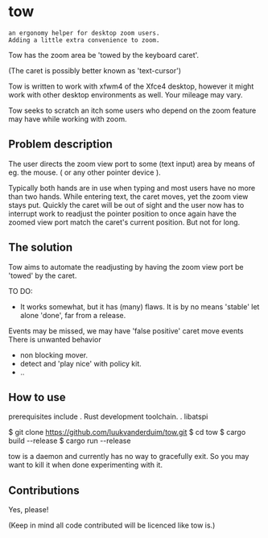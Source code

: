 # tow

    an ergonomy helper for desktop zoom users.
    Adding a little extra convenience to zoom.

Tow has the zoom area be 'towed by the keyboard caret'.

(The caret is possibly better known as 'text-cursor')

Tow is written to work with xfwm4 of the Xfce4 desktop,
however it might work with other desktop environments as well.
Your mileage may vary.

Tow seeks to scratch an itch some users who depend on the zoom
feature may have while working with zoom.

## Problem description
 The user directs the zoom view port to some (text input)
 area by means of eg. the mouse. ( or any other pointer device ).

 Typically both hands are in use when typing and most users
 have no more than two hands.
 While entering text, the caret moves, yet the zoom view stays put.
 Quickly the caret will be out of sight and the user now has to
 interrupt work to readjust the pointer position to once again have
 the zoomed view port match the caret's current position.
 But not for long.

## The solution
 Tow aims to automate the readjusting by having the zoom view port
 be 'towed' by the caret.

TO DO:
- It works somewhat, but it has (many) flaws.
  It is by no means 'stable' let alone 'done', far from a release.

Events may be missed, we may have 'false positive' caret move events
There is unwanted behavior

 - non blocking mover.
 - detect and 'play nice' with policy kit.
 - ..

## How to use

prerequisites include
. Rust development toolchain.
. libatspi

 $ git clone https://github.com/luukvanderduim/tow.git
 $ cd tow
 $ cargo build --release
 $ cargo run --release

 tow is a daemon and currently has no way to gracefully exit.
 So you may want to kill it when done experimenting with it.

## Contributions

 Yes, please!

 (Keep in mind all code contributed will be licenced like tow is.)